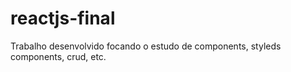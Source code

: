 # reactjs-final
Trabalho desenvolvido focando o estudo de components, styleds components, crud, etc.
